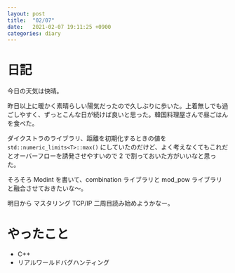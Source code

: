 ```yaml
---
layout: post
title:  "02/07"
date:   2021-02-07 19:11:25 +0900
categories: diary
---
```

# 日記

今日の天気は快晴。

昨日以上に暖かく素晴らしい陽気だったので久しぶりに歩いた。上着無しでも過ごしやすく、ずっとこんな日が続けば良いと思った。韓国料理屋さんで昼ごはんを食べた。

ダイクストラのライブラリ、距離を初期化するときの値を ```std::numeric_limits<T>::max()``` にしていたのだけど、よく考えなくてもこれだとオーバーフローを誘発させやすいので 2 で割っておいた方がいいなと思った。

そろそろ Modint を書いて、combination ライブラリと mod_pow ライブラリと融合させておきたいな～。

明日から マスタリング TCP/IP 二周目読み始めようかなー。

# やったこと

- C++
- リアルワールドバグハンティング